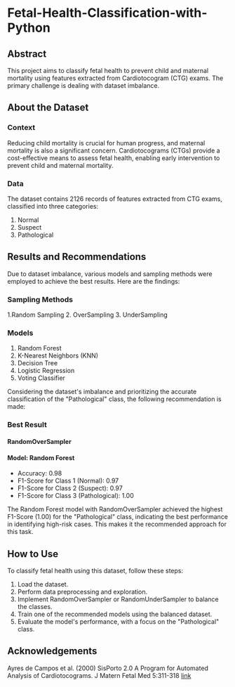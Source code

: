 # Fetal-Health-Classification-with-Python

## Abstract

This project aims to classify fetal health to prevent child and maternal mortality using features extracted from Cardiotocogram (CTG) exams. The primary challenge is dealing with dataset imbalance.

## About the Dataset

### Context

Reducing child mortality is crucial for human progress, and maternal mortality is also a significant concern. Cardiotocograms (CTGs) provide a cost-effective means to assess fetal health, enabling early intervention to prevent child and maternal mortality.

### Data

The dataset contains 2126 records of features extracted from CTG exams, classified into three categories:

1. Normal
2. Suspect
3. Pathological

## Results and Recommendations

Due to dataset imbalance, various models and sampling methods were employed to achieve the best results. Here are the findings:

### Sampling Methods

1.Random Sampling
2. OverSampling
3. UnderSampling

### Models

1. Random Forest
2. K-Nearest Neighbors (KNN)
3. Decision Tree
4. Logistic Regression
5. Voting Classifier

Considering the dataset's imbalance and prioritizing the accurate classification of the "Pathological" class, the following recommendation is made:

### Best Result

#### RandomOverSampler

#### Model: Random Forest

- Accuracy: 0.98
- F1-Score for Class 1 (Normal): 0.97
- F1-Score for Class 2 (Suspect): 0.97
- F1-Score for Class 3 (Pathological): 1.00

The Random Forest model with RandomOverSampler achieved the highest F1-Score (1.00) for the "Pathological" class, indicating the best performance in identifying high-risk cases. This makes it the recommended approach for this task.

## How to Use

To classify fetal health using this dataset, follow these steps:

1. Load the dataset.
2. Perform data preprocessing and exploration.
3. Implement RandomOverSampler or RandomUnderSampler to balance the classes.
4. Train one of the recommended models using the balanced dataset.
5. Evaluate the model's performance, with a focus on the "Pathological" class.

## Acknowledgements
Ayres de Campos et al. (2000) SisPorto 2.0 A Program for Automated Analysis of Cardiotocograms. J Matern Fetal Med 5:311-318 [link](https://onlinelibrary.wiley.com/doi/10.1002/1520-6661(200009/10)9:5%3C311::AID-MFM12%3E3.0.CO;2-9)
